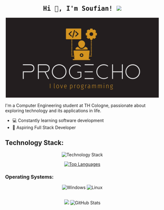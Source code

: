 <h2 align='center'><samp><strong>Hi 👋, I'm Soufian!</strong> <img src="https://media.giphy.com/media/WUlplcMpOCEmTGBtBW/giphy.gif" width="30"> </samp></h2>

<p align="center">
  <img src="https://github.com/ProgEcho/ProgEcho/blob/main/MyLogo.png" alt="Logo" width="500"/>
</p>

I'm a Computer Engineering student at TH Cologne, passionate about exploring technology and its applications in life.

- 💻 Constantly learning software development
- 🚀 Aspiring Full Stack Developer

## Technology Stack:

<p align="center">
  <img src="https://skillicons.dev/icons?i=c,cpp,java,python,spring,angular,js,html,css,postgres,mysql,git,github,eclipse,idea,ps&perline=5" alt="Technology Stack" />
</p>

<p align="center">
  <a href="https://github.com/ProgEcho/github-readme-stats">
    <img src="https://github-readme-stats.vercel.app/api/top-langs/?username=ProgEcho&layout=compact&theme=tokyonight" alt="Top Languages" />
  </a>
</p>

### Operating Systems:

<div align="center">
  <img src="https://img.shields.io/badge/Windows-0078D6?style=for-the-badge&logo=windows&logoColor=white" alt="Windows"/>
  <img src="https://img.shields.io/badge/Linux-FCC624?style=for-the-badge&logo=linux&logoColor=black" alt="Linux"/> 
</div>
</br>
<p align="center">
  <picture>
  <source
    srcset="https://github-readme-stats.vercel.app/api?username=ProgEcho&show_icons=true&theme=dark"
    media="(prefers-color-scheme: dark)"
  />
  <source
    srcset="https://github-readme-stats.vercel.app/api?username=ProgEcho&show_icons=true"
    media="(prefers-color-scheme: light), (prefers-color-scheme: no-preference)"
  />
  <img src="https://github-readme-stats.vercel.app/api?username=ProgEcho&show_icons=true" />
</picture>
  <img src="https://github-readme-stats.vercel.app/api?username=ProgEcho&show_icons=true&theme=dark" alt="GitHub Stats"/>
</p>
